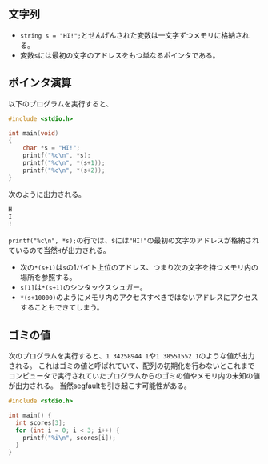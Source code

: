 ## 文字列
- `string s = "HI!";`とせんげんされた変数は一文字ずつメモリに格納される。
- 変数`s`には最初の文字のアドレスをもつ単なるポインタである。

## ポインタ演算
以下のプログラムを実行すると、

```c
#include <stdio.h>

int main(void)
{
    char *s = "HI!";
    printf("%c\n", *s);
    printf("%c\n", *(s+1));
    printf("%c\n", *(s+2));
}
```

次のように出力される。

```sh
H
I
!
```

`printf("%c\n", *s);`の行では、sには`"HI!"`の最初の文字のアドレスが格納されているので当然`H`が出力される。

- 次の`*(s+1)`は`s`の1バイト上位のアドレス、つまり次の文字を持つメモリ内の場所を参照する。
- `s[1]`は`*(s+1)`のシンタックスシュガー。
- `*(s+10000)`のようにメモリ内のアクセスすべきではないアドレスにアクセスすることもできてしまう。

## ゴミの値

次のプログラムを実行すると、`1 34258944 1`や`1 38551552 1`のような値が出力される。
これはゴミの値と呼ばれていて、配列の初期化を行わないとこれまでコンピュータで実行されていたプログラムからのゴミの値やメモリ内の未知の値が出力される。
当然segfaultを引き起こす可能性がある。

```c
#include <stdio.h>

int main() {
  int scores[3];
  for (int i = 0; i < 3; i++) {
    printf("%i\n", scores[i]);
  }
}

```
